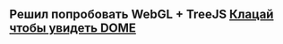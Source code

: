 <h2>Решил попробовать WebGL + TreeJS <a href="https://onesuch.github.io/WebGLTreeJS/">Клацай чтобы увидеть DOME</a>
